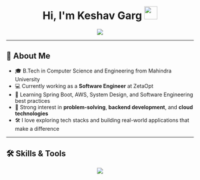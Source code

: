 <h1 align="center"><b>Hi, I'm Keshav Garg</b> <img src="https://media.giphy.com/media/hvRJCLFzcasrR4ia7z/giphy.gif" width="35"></h1>

<p align="center">
  <a href="https://github.com/DenverCoder1/readme-typing-svg">
    <img src="https://readme-typing-svg.herokuapp.com?font=Fira+Code&color=00ADB5&size=24&center=true&vCenter=true&width=1000&height=45&lines=Software+Engineer+%7C+Problem+Solver+%7C+Backend+Developer;Passionate+about+building+impactful+solutions;Always+learning+%26+growing">
  </a>
</p>

---

## 🚀 About Me

- 🎓 B.Tech in Computer Science and Engineering from Mahindra University  
- 💻 Currently working as a **Software Engineer** at ZetaOpt  
- 🌱 Learning Spring Boot, AWS, System Design, and Software Engineering best practices  
- 🧠 Strong interest in **problem-solving**, **backend development**, and **cloud technologies**  
- 🛠️ I love exploring tech stacks and building real-world applications that make a difference  

---

## 🛠️ Skills & Tools

<p align="center">
  <a href="https://skillicons.dev">
    <img src="https://skillicons.dev/icons?i=java,spring,react,mongodb,git,github,mysql,aws,vscode,intellij,azure,linux&perline=10" />
  </a>
</p>

<!--
---

## 📈 GitHub Stats

<p align="center">
  <img src="https://github-readme-stats.vercel.app/api?username=gargkeshav2002&show_icons=true&theme=tokyonight&count_private=true" width="48%">
  <img src="https://github-readme-streak-stats.herokuapp.com/?user=gargkeshav2002&theme=tokyonight" width="48%">
</p>
---

## 📫 Connect with Me

<p align="center">
  <a href="https://www.linkedin.com/in/keshav-garg-profile/"><img src="https://img.shields.io/badge/LinkedIn-blue?style=flat&logo=linkedin"></a>
  <a href="mailto:keshavgarg019@gmail.com"><img src="https://img.shields.io/badge/Gmail-red?style=flat&logo=gmail&logoColor=white"></a>
  <a href="https://github.com/keshavgarg99"><img src="https://img.shields.io/badge/GitHub-black?style=flat&logo=github"></a>
</p>
-->
